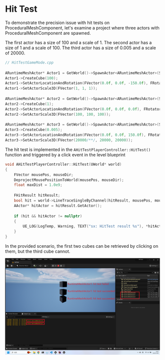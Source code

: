 # Hit Test

To demonstrate the precision issue with hit tests on ProceduralMeshComponent, let's examine a project where three actors with ProceduralMeshComponent are spawned.

The first actor has a size of 100 and a scale of 1. The second actor has a size of 1 and a scale of 100. The third actor has a size of 0.005 and a scale of 20000.

```cpp
// HitTestGameMode.cpp 

ARuntimeMeshActor* Actor1 = GetWorld()->SpawnActor<ARuntimeMeshActor>(SpawnParams);
Actor1->CreateCube(100);
Actor1->SetActorLocationAndRotation(FVector(0.0f, 0.0f, -150.0f), FRotator(0.0f, 0.0f, 0.0f));
Actor1->SetActorScale3D(FVector(1, 1, 1));

ARuntimeMeshActor* Actor2 = GetWorld()->SpawnActor<ARuntimeMeshActor>(SpawnParams);
Actor2->CreateCube(1);
Actor2->SetActorLocationAndRotation(FVector(0.0f, 0.0f, 0.0f), FRotator(0.0f, 0.0f, 0.0f));
Actor2->SetActorScale3D(FVector(100, 100, 100));

ARuntimeMeshActor* Actor3 = GetWorld()->SpawnActor<ARuntimeMeshActor>(SpawnParams);
Actor3->CreateCube(0.005);
Actor3->SetActorLocationAndRotation(FVector(0.0f, 0.0f, 150.0f), FRotator(0.0f, 0.0f, 0.0f));
Actor3->SetActorScale3D(FVector(20000/**/, 20000, 20000));
```

The hit test is implemented in the `AHitTestPlayerController::HitTest()` function and triggered by a click event in the level blueprint

```cpp
void AHitTestPlayerController::HitTest(UWorld* world)
{
	FVector mousePos, mouseDir;
	DeprojectMousePositionToWorld(mousePos, mouseDir);
	float maxDist = 1.0e9;
	
	FHitResult hitResult;
	bool hit = world->LineTraceSingleByChannel(hitResult, mousePos, mousePos + mouseDir * maxDist, ECollisionChannel::ECC_Visibility); 
	AActor* hitActor = hitResult.GetActor();
	
	if (hit && hitActor != nullptr)
	{
		UE_LOG(LogTemp, Warning, TEXT("sx: HitTest result %s"), *hitActor->GetActorLabel());
	}
}
```

In the provided scenario, the first two cubes can be retrieved by clicking on them, but the third cube cannot.

![](README.png)